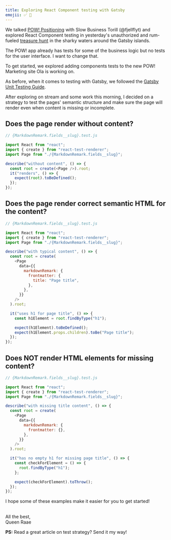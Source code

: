 ```yaml
---
title: Exploring React Component testing with Gatsby
emojii: ✅ 🛑
---
```


We talked [POW! Positioning](https://youtu.be/hzZOkTAvE8M?t=3925) with Slow Business Torill (@fjellflyt) and explored React Component testing in yesterday's unauthorized and rum-fueled [treasure hunt](https://youtu.be/hzZOkTAvE8M) in the sharky waters around the Gatsby islands.

The POW! app already has tests for some of the business logic but no tests for the user interface. I want to change that.

To get started, we explored adding components tests to the new POW! Marketing site Ola is working on.

As before, when it comes to testing with Gatsby, we followed the [Gatsby Unit Testing Guide](https://www.gatsbyjs.com/docs/how-to/testing/unit-testing/).

After exploring on stream and some work this morning, I decided on a strategy to test the pages' semantic structure and make sure the page will render even when content is missing or incomplete.

## Does the page render without content?

```js
// {MarkdownRemark.fields__slug}.test.js

import React from "react";
import { create } from "react-test-renderer";
import Page from "./{MarkdownRemark.fields__slug}";

describe("without content", () => {
  const root = create(<Page />).root;
  it("renders", () => {
    expect(root).toBeDefined();
  });
});
```

## Does the page render correct semantic HTML for the content?

```js
// {MarkdownRemark.fields__slug}.test.js

import React from "react";
import { create } from "react-test-renderer";
import Page from "./{MarkdownRemark.fields__slug}";

describe("with typical content", () => {
  const root = create(
    <Page
      data={{
        markdownRemark: {
          frontmatter: {
            title: "Page title",
          },
        },
      }}
    />
  ).root;

  it("uses h1 for page title", () => {
    const h1Element = root.findByType("h1");

    expect(h1Element).toBeDefined();
    expect(h1Element.props.children).toBe("Page title");
  });
});
```

## Does NOT render HTML elements for missing content?

```js
// {MarkdownRemark.fields__slug}.test.js

import React from "react";
import { create } from "react-test-renderer";
import Page from "./{MarkdownRemark.fields__slug}";

describe("with missing title content", () => {
  const root = create(
    <Page
      data={{
        markdownRemark: {
          frontmatter: {},
        },
      }}
    />
  ).root;

  it("has no empty h1 for missing page title", () => {
    const checkForElement = () => {
      root.findByType("h1");
    };

    expect(checkForElement).toThrow();
  });
});
```

I hope some of these examples make it easier for you to get started!

&nbsp;  
All the best,  
Queen Raae

**PS:** Read a great article on test strategy? Send it my way!
